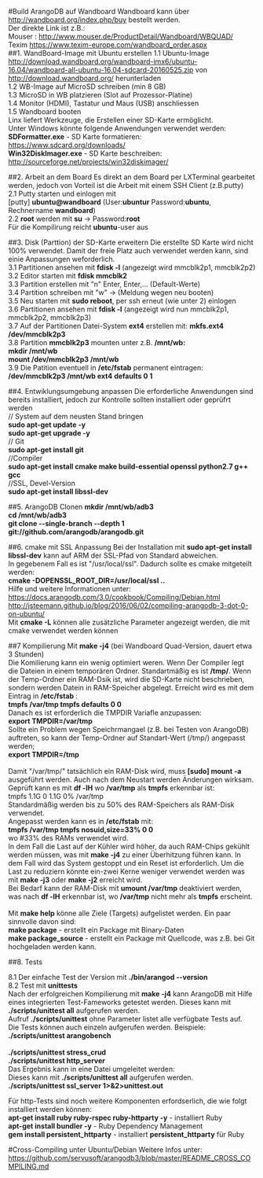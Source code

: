 #Build ArangoDB auf Wandboard
Wandboard kann über <http://wandboard.org/index.php/buy> bestellt werden.<br>
Der direkte Link ist z.B.:<br>
Mouser : <http://www.mouser.de/ProductDetail/Wandboard/WBQUAD/><br>
Texim <https://www.texim-europe.com/wandboard_order.aspx><br>
##1. WandBoard-Image mit Ubuntu erstellen 
1.1 Ubuntu-Image <http://download.wandboard.org/wandboard-imx6/ubuntu-16.04/wandboard-all-ubuntu-16.04-sdcard-20160525.zip> von  <http://download.wandboard.org/> herunterladen <br>
1.2 WB-Image auf MicroSD schreiben (min 8 GB)  <br>
1.3 MicroSD in WB platzieren (Slot auf Prozessor-Platine) <br>
1.4 Monitor (HDMI), Tastatur und Maus (USB) anschliessen <br>
1.5 Wandboard booten <br>
Linx liefert Werkzeuge, die Erstellen einer SD-Karte ermöglicht.<br> 
Unter Windows könnte folgende Anwendungen verwendet werden:<br>
<b>SDFormatter.exe</b> - SD Karte formatieren: <https://www.sdcard.org/downloads/><br>
<b>Win32DiskImager.exe</b> - SD Karte beschreiben: <http://sourceforge.net/projects/win32diskimager/><br>


##2. Arbeit an dem Board<vr>
Es direkt an dem Board per LXTerminal gearbeitet werden, jedoch von  Vorteil ist die Arbeit mit einem SSH Client (z.B.putty)<br>
2.1 Putty starten und einlogen mit <br>
 [putty] <b>ubuntu@wandboard</b> (User:<b>ubuntur</b> Password:<b>ubuntu</b>, Rechnername <b>wandboard</b>) <br>
2.2 <b>root</b> werden mit <b>su</b> -> Password:<b>root</b><br> 
Für die Kompilirung reicht <b>ubuntu</b>-user aus<br>

##3. Disk (Parttion) der SD-Karte erweitern
Die erstellte SD Karte wird nicht 100% verwendet. Damit der freie Platz auch verwendet werden kann, sind einie Anpassungen weforderlich.<br>
3.1 Partitionen ansehen mit <b>fdisk -l</b> (angezeigt wird mmcblk2p1, mmcblk2p2) <br>
3.2 Editor starten mit <b>fdisk mmcblk2</b> <br>
3.3 Partition erstellen mit "n" Enter, Enter,... (Default-Werte) <br>
3.4 Partition schreiben mit "w" -> (Meldung wegen neu booten) <br>
3.5 Neu starten mit <b>sudo reboot</b>, per ssh erneut (wie unter 2) einlogen <br>
3.6 Partitionen ansehen mit  <b>fdisk -l</b> (angezeigt wird nun mmcblk2p1, mmcblk2p2, mmcblk2p3) <br>
3.7 Auf der Partitionen Datei-System <b>ext4</b> erstellen mit: <b>mkfs.ext4 /dev/mmcblk2p3</b> <br>
3.8 Partition <b>mmcblk2p3</b> mounten unter z.B. <b>/mnt/wb:</b> <br>
 <b>mkdir /mnt/wb</b> <br>
 <b>mount /dev/mmcblk2p3 /mnt/wb</b> <br>
3.9 Die Patition eventuell in <b>/etc/fstab</b> permanent eintragen: <br>
 <b>/dev/mmcblk2p3  /mnt/wb  ext4  defaults  0 1</b>

##4. Entwiklungsumgebung anpassen
Die erforderliche Anwendungen sind bereits installiert, jedoch zur Kontrolle sollten installiert oder geprüfrt werden<br>
// System auf dem neusten Stand bringen<br>
<b>sudo apt-get update -y</b><br>
<b>sudo apt-get upgrade -y</b><br>
// Git<br>
<b>sudo apt-get install git</b><br>
//Compiler<br>
<b>sudo apt-get install cmake make build-essential openssl python2.7 g++ gcc</b><br>
//SSL, Devel-Version <br>
<b>sudo apt-get install libssl-dev</b><br>

##5. ArangoDB Clonen
<b>mkdir /mnt/wb/adb3</b> <br>
<b>cd /mnt/wb/adb3</b> <br>
<b>git clone --single-branch --depth 1 git://github.com/arangodb/arangodb.git</b> <br>

##6. cmake mit SSL Anpassung
Bei der Installation mit <b>sudo apt-get install libssl-dev</b> kann auf ARM der SSL-Pfad von Standard abweichen.<br>
In gegebenem Fall es ist "/usr/local/ssl". Dadurch sollte es cmake mitgeteilt werden:<br>
<b>cmake -DOPENSSL_ROOT_DIR=/usr/local/ssl ..</b> <br>
Hilfe und weitere Informationen unter:<br>
<https://docs.arangodb.com/3.0/cookbook/Compiling/Debian.html><br>
<http://jsteemann.github.io/blog/2016/06/02/compiling-arangodb-3-dot-0-on-ubuntu/><br>
Mit <b>cmake -L</b> können alle zusätzliche Parameter angezeigt werden, die mit cmake verwendet werden können<br>


##7 Kompilierung 
Mit <b>make -j4</b> (bei Wandboard Quad-Version, dauert etwa 3 Stunden)<br>
Die Komilierung kann ein wenig optimiert weren. Wenn Der Compiler legt die Dateien in einem temporären Ordner. Standartmäßig es ist <b>/tmp/</b>. Wenn der Temp-Ordner ein RAM-Dsik ist, wird die SD-Karte nicht beschrieben, sondern werden Datein in RAM-Speicher abgelegt. Erreicht wird es mit dem Eintrag in <b>/etc/fstab </b>:<br>
<b>tmpfs /var/tmp tmpfs  defaults 0 0</b><br>
Danach es ist erforderlich die TMPDIR Variafle anzupassen:<br>
<b>export TMPDIR=/var/tmp</b><br>
Sollte ein Problem wegen Speichrmangael (z.B. bei Testen von ArangoDB) auftreten, so kann der Temp-Ordner auf Standart-Wert (/tmp/) angepasst werden;<br>
<b>export TMPDIR=/tmp</b><br><br>
Damit "/var/tmp/" tatsächlich ein RAM-Disk wird, muss <b>[sudo] mount -a </b> ausgeführt werden. 
Auch nach dem Neustart werden Änderungen wirksam.<br>
Geprüft kann es mit <b>df -lH</b> wo <b>/var/tmp</b> als <b>tmpfs</b> erkennbar ist:<br>
tmpfs           1.1G     0  1.1G   0% /var/tmp<br>
Standardmäßig werden bis zu 50% des RAM-Speichers als RAM-Disk verwendet.<br> 
Angepasst werden kann es in <b>/etc/fstab</b> mit:<br>
<b>tmpfs			/var/tmp tmpfs	nosuid,size=33%	0	0	</b><br>
wo #33% des RAMs	verwendet wird.<br>
In dem Fall die Last auf der Kühler wird höher, da auch RAM-Chips gekühlt werden müssen, was mit <b>make -j4</b>  zu einer Überhitzung führen kann. In dem Fall wird das System gestoppt und ein Reset ist erforderlich. Um die Last zu reduziern könnte ein-zwei Kerne  weniger verwendet werden was mit <b>make -j3</b> oder <b>make -j2</b> erreicht wird.<br>
Bei Bedarf kann der RAM-Disk mit <b>umount /var/tmp</b> deaktiviert werden, was nach <b>df -lH</b> erkennbar ist, wo <b>/var/tmp</b> nicht mehr als <b>tmpfs</b> erscheint.<br><br>
Mit <b>make help</b> könne alle Ziele (Targets) aufgelistet werden. Ein paar sinnvolle davon sind:<br> 
<b>make package</b> - erstellt ein Package mit Binary-Daten<br>
<b>make package_source</b> - erstellt ein Package mit Quellcode, was z.B. bei Git hochgeladen werden kann.<br>


##8. Tests 

8.1 Der einfache Test der Version mit <b>./bin/arangod --version</b><br>
8.2 Test mit <b>unittests</b><br>
Nach der erfolgreichen Kompilierung mit <b>make -j4</b> kann ArangoDB mit Hilfe eines integrierten Test-Fameworks getestet werden.
Dieses kann mit <b>./scripts/unittest all</b> aufgerufen werden.<br>
Aufruf <b>./scripts/unittest</b> ohne Parameter listet alle verfügbate Tests auf.<br>
Die Tests können auch einzeln aufgerufen werden. Beispiele:<br>
<b>./scripts/unittest arangobench</b><br>  
<b>./scripts/unittest stress_crud</b><br>
<b>./scripts/unittest http_server</b><br>
Das Ergebnis kann in eine Datei umgeleitet werden:<br>
Dieses kann mit <b>./scripts/unittest all</b> aufgerufen werden.<br>
<b>./scripts/unittest ssl_server 1>&2>unittest.out</b><br>  

Für http-Tests sind noch weitere Komponenten erfordserlich, die wie folgt installiert werden können:<br>
<b>apt-get install ruby ruby-rspec ruby-httparty -y</b> - installiert Ruby<br>
<b>apt-get install bundler -y</b> - Ruby Dependency Management<br>
<b>gem install persistent_httparty</b> - installiert <b>persistent_httparty</b> für Ruby<br>

#Cross-Compiling unter Ubuntu/Debian
Weitere Infos unter: https://github.com/servusoft/arangodb3/blob/master/README_CROSS_COMPILING.md
